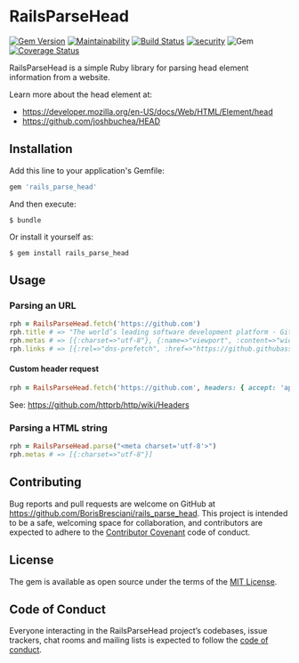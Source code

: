 # RailsParseHead

[![Gem Version](https://badge.fury.io/rb/rails_parse_head.svg)](https://badge.fury.io/rb/rails_parse_head)
[![Maintainability](https://api.codeclimate.com/v1/badges/afba4f764f278035b1c1/maintainability)](https://codeclimate.com/github/BorisBresciani/rails_parse_head/maintainability)
[![Build Status](https://travis-ci.org/BorisBresciani/rails_parse_head.svg?branch=master)](https://travis-ci.org/BorisBresciani/rails_parse_head)
[![security](https://hakiri.io/github/BorisBresciani/rails_parse_head/master.svg)](https://hakiri.io/github/BorisBresciani/rails_parse_head/master)
![Gem](https://img.shields.io/gem/dt/rails_parse_head)
[![Coverage Status](https://coveralls.io/repos/github/BorisBresciani/rails_parse_head/badge.svg?branch=master)](https://coveralls.io/github/BorisBresciani/rails_parse_head?branch=master)
 
RailsParseHead is a simple Ruby library for parsing head element information from a website. 

Learn more about the head element at: 
- https://developer.mozilla.org/en-US/docs/Web/HTML/Element/head
- https://github.com/joshbuchea/HEAD

## Installation

Add this line to your application's Gemfile:

```ruby
gem 'rails_parse_head'
```

And then execute:

    $ bundle

Or install it yourself as:

    $ gem install rails_parse_head

## Usage

### Parsing an URL

```ruby
rph = RailsParseHead.fetch('https://github.com')
rph.title # => "The world’s leading software development platform · GitHub"
rph.metas # => [{:charset=>"utf-8"}, {:name=>"viewport", :content=>"width=device-width"}]
rph.links # => [{:rel=>"dns-prefetch", :href=>"https://github.githubassets.com"}, {:rel=>"dns-prefetch", :href=>"https://avatars0.githubusercontent.com"}]
```

#### Custom header request
```ruby
rph = RailsParseHead.fetch('https://github.com', headers: { accept: 'application/json' })
```

See: https://github.com/httprb/http/wiki/Headers

### Parsing a HTML string

```ruby
rph = RailsParseHead.parse("<meta charset='utf-8'>")
rph.metas # => [{:charset=>"utf-8"}]
```

## Contributing

Bug reports and pull requests are welcome on GitHub at https://github.com/BorisBresciani/rails_parse_head. This project is intended to be a safe, welcoming space for collaboration, and contributors are expected to adhere to the [Contributor Covenant](http://contributor-covenant.org) code of conduct.

## License

The gem is available as open source under the terms of the [MIT License](https://opensource.org/licenses/MIT).

## Code of Conduct

Everyone interacting in the RailsParseHead project’s codebases, issue trackers, chat rooms and mailing lists is expected to follow the [code of conduct](https://github.com/[USERNAME]/rails_parse_head/blob/master/CODE_OF_CONDUCT.md).
